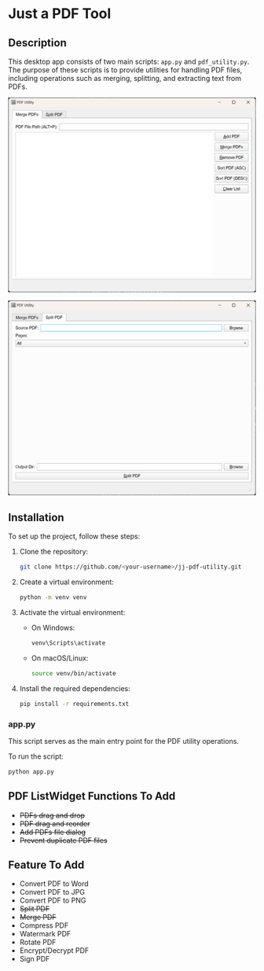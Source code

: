 # Just a PDF Tool

## Description
This desktop app consists of two main scripts: `app.py` and `pdf_utility.py`. The purpose of these scripts is to provide utilities for handling PDF files, including operations such as merging, splitting, and extracting text from PDFs.

![Merge PDFs UI](./note/app_ui_merge.png)

![Split PDF UI](./note/app_ui2.png)

## Installation
To set up the project, follow these steps:

1. Clone the repository:
    ```sh
    git clone https://github.com/<your-username>/jj-pdf-utility.git
    ```

2. Create a virtual environment:
    ```sh
    python -m venv venv
    ```

3. Activate the virtual environment:
    - On Windows:
        ```sh
        venv\Scripts\activate
        ```
    - On macOS/Linux:
        ```sh
        source venv/bin/activate
        ```

4. Install the required dependencies:
    ```sh
    pip install -r requirements.txt
    ```


### app.py
This script serves as the main entry point for the PDF utility operations.

To run the script:
```sh
python app.py
```

## PDF ListWidget Functions To Add

- ~~PDFs drag and drop~~
- ~~PDF drag and reorder~~
- ~~Add PDFs file dialog~~
- ~~Prevent duplicate PDF files~~

## Feature To Add

- Convert PDF to Word
- Convert PDF to JPG
- Convert PDF to PNG
- ~~Split PDF~~
- ~~Merge PDF~~
- Compress PDF
- Watermark PDF
- Rotate PDF
- Encrypt/Decrypt PDF
- Sign PDF